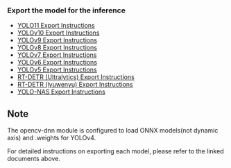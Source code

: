 ### Export the model for the inference

* [YOLO11 Export Instructions](yolo11-export.md)
* [YOLOv10 Export Instructions](yolov10-export.md)
* [YOLOv9 Export Instructions](yolov9-export.md)
* [YOLOv8 Export Instructions](yolov8-export.md)
* [YOLOv7 Export Instructions](yolov7-export.md)
* [YOLOv6 Export Instructions](yolov6-export.md)
* [YOLOv5 Export Instructions](yolov5-export.md)
* [RT-DETR (Ultralytics) Export Instructions](rtdetr-ultralytics-export.md)
* [RT-DETR (lyuwenyu) Export Instructions](rtdetr-lyuwenyu-export.md)
* [YOLO-NAS Export Instructions](yolo-nas-export.md)

## Note
The opencv-dnn module is configured to load ONNX models(not dynamic axis) and .weights for YOLOv4.

For detailed instructions on exporting each model, please refer to the linked documents above.
